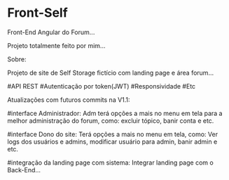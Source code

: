 # Front-Self
Front-End Angular do Forum...

Projeto totalmente feito por mim...

Sobre:

Projeto de site de Self Storage fictício com landing page e área forum...

#API REST #Autenticação por token(JWT) #Responsividade #Etc

Atualizações com futuros commits na V1.1:

#interface Administrador: Adm terá opções a mais no menu em tela para a melhor administração do forum, como: excluir tópico, banir conta e etc.

#interface Dono do site: Terá opções a mais no menu em tela, como: Ver logs dos usuários e admins, modificar usuário para admin, banir admin e etc.

#integração da landing page com sistema: Integrar landing page com o Back-End...
